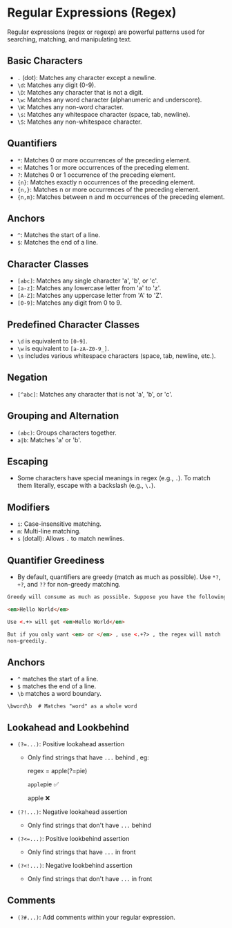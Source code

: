 # Regular Expressions (Regex)

Regular expressions (regex or regexp) are powerful patterns used for searching, matching, and manipulating text.

## Basic Characters

- `.` (dot): Matches any character except a newline.
- `\d`: Matches any digit (0-9).
- `\D`: Matches any character that is not a digit.
- `\w`: Matches any word character (alphanumeric and underscore).
- `\W`: Matches any non-word character.
- `\s`: Matches any whitespace character (space, tab, newline).
- `\S`: Matches any non-whitespace character.

## Quantifiers

- `*`: Matches 0 or more occurrences of the preceding element.
- `+`: Matches 1 or more occurrences of the preceding element.
- `?`: Matches 0 or 1 occurrence of the preceding element.
- `{n}`: Matches exactly n occurrences of the preceding element.
- `{n,}`: Matches n or more occurrences of the preceding element.
- `{n,m}`: Matches between n and m occurrences of the preceding element.

## Anchors

- `^`: Matches the start of a line.
- `$`: Matches the end of a line.

## Character Classes

- `[abc]`: Matches any single character 'a', 'b', or 'c'.
- `[a-z]`: Matches any lowercase letter from 'a' to 'z'.
- `[A-Z]`: Matches any uppercase letter from 'A' to 'Z'.
- `[0-9]`: Matches any digit from 0 to 9.

## Predefined Character Classes

- `\d` is equivalent to `[0-9]`.
- `\w` is equivalent to `[a-zA-Z0-9_]`.
- `\s` includes various whitespace characters (space, tab, newline, etc.).

## Negation

- `[^abc]`: Matches any character that is not 'a', 'b', or 'c'.

## Grouping and Alternation

- `(abc)`: Groups characters together.
- `a|b`: Matches 'a' or 'b'.

## Escaping

- Some characters have special meanings in regex (e.g., `.`). To match them literally, escape with a backslash (e.g., `\.`).

## Modifiers

- `i`: Case-insensitive matching.
- `m`: Multi-line matching.
- `s` (dotall): Allows `.` to match newlines.

## Quantifier Greediness

- By default, quantifiers are greedy (match as much as possible). Use `*?`, `+?`, and `??` for non-greedy matching.

```html
Greedy will consume as much as possible. Suppose you have the following:

<em>Hello World</em>

Use <.+> will get <em>Hello World</em>

But if you only want <em> or </em> , use <.+?> , the regex will match
non-greedily.
```

## Anchors

- `^` matches the start of a line.
- `$` matches the end of a line.
- `\b` matches a word boundary.

```
\bword\b  # Matches "word" as a whole word
```

## Lookahead and Lookbehind

- `(?=...)`: Positive lookahead assertion

  - Only find strings that have `...` behind , eg:

    regex = apple(?=pie)

    `apple`pie ✅

    apple ❌

- `(?!...)`: Negative lookahead assertion

  - Only find strings that don't have `...` behind

- `(?<=...)`: Positive lookbehind assertion

  - Only find strings that have `...` in front

- `(?<!...)`: Negative lookbehind assertion

  - Only find strings that don't have `...` in front

## Comments

- `(?#...)`: Add comments within your regular expression.
